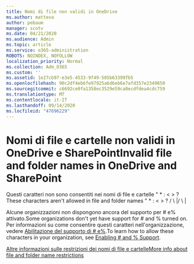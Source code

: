 ```yaml
---
title: Nomi di file non validi in OneDrive
ms.author: matteva
author: pebaum
manager: scotv
ms.date: 04/21/2020
ms.audience: Admin
ms.topic: article
ms.service: o365-administration
ROBOTS: NOINDEX, NOFOLLOW
localization_priority: Normal
ms.collection: Adm_O365
ms.custom: ''
ms.assetid: 1e27cb97-e3e5-4533-9f49-585b63399fb5
ms.openlocfilehash: 90c2df4eb6fe97925a6d6eb6e7afd357e2349850
ms.sourcegitcommit: c6692ce0fa1358ec3529e59ca0ecdfdea4cdc759
ms.translationtype: MT
ms.contentlocale: it-IT
ms.lasthandoff: 09/14/2020
ms.locfileid: "47696229"
---
```

# <a name="invalid-file-and-folder-names-in-onedrive-and-sharepoint"></a><span data-ttu-id="0fe14-102">Nomi di file e cartelle non validi in OneDrive e SharePoint</span><span class="sxs-lookup"><span data-stu-id="0fe14-102">Invalid file and folder names in OneDrive and SharePoint</span></span>

<span data-ttu-id="0fe14-103">Questi caratteri non sono consentiti nei nomi di file e cartelle " \* : \< \> ?</span><span class="sxs-lookup"><span data-stu-id="0fe14-103">These characters aren't allowed in file and folder names " \* : \< \> ?</span></span> <span data-ttu-id="0fe14-104">/ \ |</span><span class="sxs-lookup"><span data-stu-id="0fe14-104">/ \ |</span></span> 
  
<span data-ttu-id="0fe14-105">Alcune organizzazioni non dispongono ancora del supporto per # e% attivato.</span><span class="sxs-lookup"><span data-stu-id="0fe14-105">Some organizations don't yet have support for # and % turned on.</span></span> <span data-ttu-id="0fe14-106">Per informazioni su come consentire questi caratteri nell'organizzazione, vedere [Abilitazione del supporto di # e%](https://go.microsoft.com/fwlink/?linkid=862611).</span><span class="sxs-lookup"><span data-stu-id="0fe14-106">To learn how to allow these characters in your organization, see [Enabling # and % Support](https://go.microsoft.com/fwlink/?linkid=862611).</span></span> 
  
[<span data-ttu-id="0fe14-107">Altre informazioni sulle restrizioni dei nomi di file e cartelle</span><span class="sxs-lookup"><span data-stu-id="0fe14-107">More info about file and folder name restrictions</span></span>](https://go.microsoft.com/fwlink/?linkid=866430)
  

